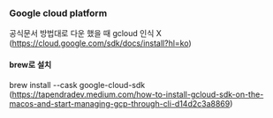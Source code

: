 ### Google cloud platform
공식문서 방법대로 다운 했을 때 gcloud 인식 X
(https://cloud.google.com/sdk/docs/install?hl=ko)


#### brew로 설치
brew install --cask google-cloud-sdk
(https://tapendradev.medium.com/how-to-install-gcloud-sdk-on-the-macos-and-start-managing-gcp-through-cli-d14d2c3a8869)
